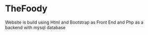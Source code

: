 # TheFoody
Website is build using Html and Bootstrap as Front End and Php as a backend with mysql database
